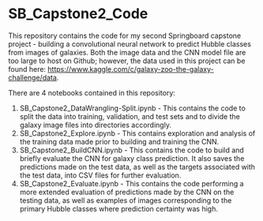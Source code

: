 # SB_Capstone2_Code
This repository contains the code for my second Springboard capstone project - building a convolutional neural network to predict Hubble classes from images of galaxies. Both the image data and the CNN model file are too large to host on Github; however, the data used in this project can be found here: https://www.kaggle.com/c/galaxy-zoo-the-galaxy-challenge/data.

There are 4 notebooks contained in this repository:
  1) SB_Capstone2_DataWrangling-Split.ipynb - This contains the code to split the data into training, validation, and test sets and to divide the galaxy image files into directories accordingly.
  2) SB_Capstone2_Explore.ipynb - This contains exploration and analysis of the training data made prior to building and training the CNN.
  3) SB_Capstone2_BuildCNN.ipynb - This contains the code to build and briefly evaluate the CNN for galaxy class prediction. It also saves the predictions made on the test data, as well as the targets associated with the test data, into CSV files for further evaluation.
  4) SB_Capstone2_Evaluate.ipynb - This contains the code performing a more extended evaluation of predictions made by the CNN on the testing data, as well as examples of images corresponding to the primary Hubble classes where prediction certainty was high.
  
 
